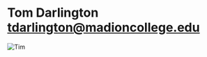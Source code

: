 # Tom Darlington tdarlington@madioncollege.edu
![Tim](https://user-images.githubusercontent.com/9501402/132075959-86dcf5a3-679b-4a44-9836-64e606b92534.gif)
